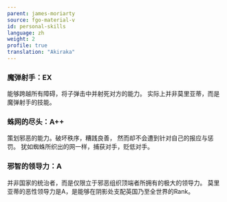 ```yaml
---
parent: james-moriarty
source: fgo-material-v
id: personal-skills
language: zh
weight: 2
profile: true
translation: "Akiraka"
---
```


### 魔弹射手：EX

能够跨越所有障碍，将子弹击中并射死对方的能力。
实际上并非莫里亚蒂，而是魔弹射手的技能。

### 蛛网的尽头：A++

策划邪恶的能力。破坏秩序，糟践良善，
然而却不会遭到针对自己的报应与惩罚。
犹如蜘蛛所织出的网一样，捕获对手，贬低对手。

### 邪智的领导力：A

并非国家的统治者，而是仅限立于邪恶组织顶端者所拥有的极大的领导力。
莫里亚蒂的恶性领导力是A，是能够在阴影处支配英国乃至全世界的Rank。
